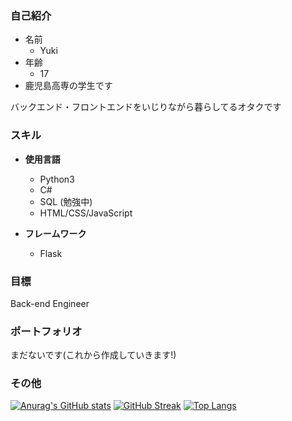 ### 自己紹介
* 名前
  * Yuki
* 年齢
  * 17
* 鹿児島高専の学生です

バックエンド・フロントエンドをいじりながら暮らしてるオタクです

### スキル
* **使用言語**
  * Python3
  * C#
  * SQL (勉強中)
  * HTML/CSS/JavaScript

* **フレームワーク**
  * Flask

### 目標
Back-end Engineer

### ポートフォリオ
まだないです(これから作成していきます!)

### その他

[![Anurag's GitHub stats](https://github-readme-stats.vercel.app/api?username=Yuki-1118)](https://github.com/anuraghazra/github-readme-stats)
[![GitHub Streak](http://github-readme-streak-stats.herokuapp.com?user=Yuki-1118&theme=dark&hide_border=true&locale=ja&date_format=%5BY.%5Dn.j)](https://git.io/streak-stats)
[![Top Langs](https://github-readme-stats.vercel.app/api/top-langs/?username=Yuki-1118&layout=compact)](https://github.com/anuraghazra/github-readme-stats)
